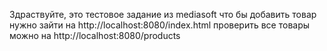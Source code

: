 Здраствуйте, это тестовое задание из mediasoft
что бы добавить товар нужно зайти на http://localhost:8080/index.html
проверить все товары можно на http://localhost:8080/products

